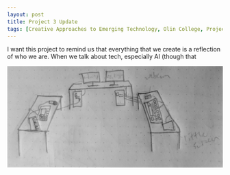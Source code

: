```yaml
---
layout: post
title: Project 3 Update
tags: [Creative Approaches to Emerging Technology, Olin College, Project 3]
---
```


I want this project to remind us that everything that we create is a reflection of who we are. When we talk about tech, especially AI 
(though that

![Spatial arrangement of Project 3](https://github.com/DaveFreem/DaveFreem.github.io/blob/master/img/final%20project%20sketch.jpg)
